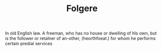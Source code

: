 ---
title: Folgere
letter: F
permalink: "/definitions/bld-folgere.html"
body: In old Engllsh law. A freeman, who has no house or dwelling of hls own, but
  is the follower or retalner of an-other, (heorthfoeat.) for whom he performs certain
  predial services
published_at: '2018-07-07'
source: Black's Law Dictionary 2nd Ed (1910)
layout: post
---